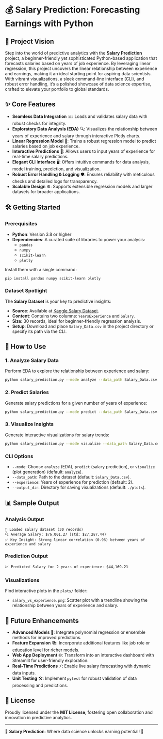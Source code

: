 # 💰 Salary Prediction: Forecasting Earnings with Python

## 🌟 Project Vision
Step into the world of predictive analytics with the **Salary Prediction** project, a beginner-friendly yet sophisticated Python-based application that forecasts salaries based on years of job experience. By leveraging linear regression, this project uncovers the linear relationship between experience and earnings, making it an ideal starting point for aspiring data scientists. With vibrant visualizations, a sleek command-line interface (CLI), and robust error handling, it’s a polished showcase of data science expertise, crafted to elevate your portfolio to global standards.

## ✨ Core Features
- **Seamless Data Integration** 📊: Loads and validates salary data with robust checks for integrity.
- **Exploratory Data Analysis (EDA)** 🔍: Visualizes the relationship between years of experience and salary through interactive Plotly charts.
- **Linear Regression Model** 🧠: Trains a robust regression model to predict salaries based on job experience.
- **Interactive Predictions** 💸: Allows users to input years of experience for real-time salary predictions.
- **Elegant CLI Interface** 🖥️: Offers intuitive commands for data analysis, model training, prediction, and visualization.
- **Robust Error Handling & Logging** 🛡️: Ensures reliability with meticulous checks and detailed logs for transparency.
- **Scalable Design** ⚙️: Supports extensible regression models and larger datasets for broader applications.

## 🛠️ Getting Started

### Prerequisites
- **Python**: Version 3.8 or higher
- **Dependencies**: A curated suite of libraries to power your analysis:
  - `pandas`
  - `numpy`
  - `scikit-learn`
  - `plotly`

Install them with a single command:
```bash
pip install pandas numpy scikit-learn plotly
```

### Dataset Spotlight
The **Salary Dataset** is your key to predictive insights:
- **Source**: Available at [Kaggle Salary Dataset](https://www.kaggle.com/datasets/mohithsairamreddy/salary-data).
- **Content**: Contains two columns: `YearsExperience` and `Salary`.
- **Size**: 30 records, ideal for beginner-friendly regression analysis.
- **Setup**: Download and place `Salary_Data.csv` in the project directory or specify its path via the CLI.

## 🎉 How to Use

### 1. Analyze Salary Data
Perform EDA to explore the relationship between experience and salary:
```bash
python salary_prediction.py --mode analyze --data_path Salary_Data.csv
```

### 2. Predict Salaries
Generate salary predictions for a given number of years of experience:
```bash
python salary_prediction.py --mode predict --data_path Salary_Data.csv --experience 2
```

### 3. Visualize Insights
Generate interactive visualizations for salary trends:
```bash
python salary_prediction.py --mode visualize --data_path Salary_Data.csv
```

### CLI Options
- `--mode`: Choose `analyze` (EDA), `predict` (salary prediction), or `visualize` (plot generation) (default: `analyze`).
- `--data_path`: Path to the dataset (default: `Salary_Data.csv`).
- `--experience`: Years of experience for prediction (default: 2).
- `--output_dir`: Directory for saving visualizations (default: `./plots`).

## 📊 Sample Output

### Analysis Output
```
🌟 Loaded salary dataset (30 records)
🔍 Average Salary: $76,001.27 (std: $27,287.44)
✅ Key Insight: Strong linear correlation (0.96) between years of experience and salary
```

### Prediction Output
```
📈 Predicted Salary for 2 years of experience: $44,169.21
```

### Visualizations
Find interactive plots in the `plots/` folder:
- `salary_vs_experience.png`: Scatter plot with a trendline showing the relationship between years of experience and salary.

## 🌈 Future Enhancements
- **Advanced Models** 🚀: Integrate polynomial regression or ensemble methods for improved predictions.
- **Feature Expansion** 📚: Incorporate additional features like job role or education level for richer models.
- **Web App Deployment** 🌐: Transform into an interactive dashboard with Streamlit for user-friendly exploration.
- **Real-Time Predictions** ⚡: Enable live salary forecasting with dynamic data inputs.
- **Unit Testing** 🛠️: Implement `pytest` for robust validation of data processing and predictions.

## 📜 License
Proudly licensed under the **MIT License**, fostering open collaboration and innovation in predictive analytics.

---

🌟 **Salary Prediction**: Where data science unlocks earning potential! 🌟